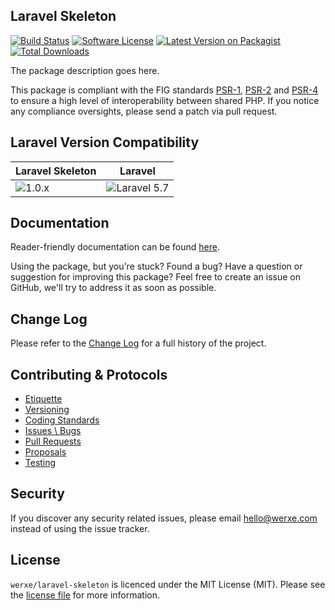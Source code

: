 ## Laravel Skeleton

[![Build Status][icon-travis]][link-travis]
[![Software License][icon-license]][link-license]
[![Latest Version on Packagist][icon-version]][link-packagist]
[![Total Downloads][icon-downloads]][link-packagist]

The package description goes here.

This package is compliant with the FIG standards [PSR-1][link-psr-1], [PSR-2][link-psr-2] and [PSR-4][link-psr-4] to ensure a high level of interoperability between shared PHP. If you notice any compliance oversights, please send a patch via pull request.

## Laravel Version Compatibility

Laravel Skeleton                      | Laravel
------------------------------------- | ----------------------------------------
![1.0.x][icon-laravel-skeleton_1_0_x] | ![Laravel 5.7][icon-laravel_5_7]

## Documentation

Reader-friendly documentation can be found [here][link-docs].

Using the package, but you're stuck? Found a bug? Have a question or suggestion for improving this package? Feel free to create an issue on GitHub, we'll try to address it as soon as possible.

## Change Log

Please refer to the [Change Log](CHANGELOG.md) for a full history of the project.

## Contributing & Protocols

- [Etiquette](CONTRIBUTING.md#etiquette)
- [Versioning](CONTRIBUTING.md#versioning)
- [Coding Standards](CONTRIBUTING.md#coding-standards)
- [Issues \ Bugs](CONTRIBUTING.md#issues--bugs)
- [Pull Requests](CONTRIBUTING.md#pull-requests)
- [Proposals](CONTRIBUTING.md#proposals)
- [Testing](CONTRIBUTING.md#running-tests)

## Security

If you discover any security related issues, please email hello@werxe.com instead of using the issue tracker.

## License

`werxe/laravel-skeleton` is licenced under the MIT License (MIT). Please see the [license file](LICENSE) for more information.

[link-docs]:      https://docs.werxe.com/laravel-skeleton/1.x
[link-psr-1]:     http://www.php-fig.org/psr/psr-1/
[link-psr-2]:     http://www.php-fig.org/psr/psr-2/
[link-psr-4]:     http://www.php-fig.org/psr/psr-4/
[link-travis]:    https://travis-ci.org/werxe/laravel-skeleton
[link-license]:   https://opensource.org/licenses/MIT
[link-packagist]: https://packagist.org/packages/werxe/laravel-skeleton

[icon-travis]:    https://img.shields.io/travis/werxe/laravel-skeleton.svg?style=flat-square&label=Travis%20CI
[icon-license]:   https://img.shields.io/packagist/l/werxe/laravel-skeleton.svg?style=flat-square&label=License
[icon-version]:   https://img.shields.io/packagist/v/werxe/laravel-skeleton.svg?style=flat-square&label=Version
[icon-downloads]: https://img.shields.io/packagist/dt/werxe/laravel-skeleton.svg?style=flat-square&label=Downloads
[icon-laravel_5_7]: https://img.shields.io/badge/5.7-supported-brightgreen.svg?style=flat-square "Laravel 5.7"
[icon-laravel-skeleton_1_0_x]: https://img.shields.io/badge/version-1.0.*-blue.svg?style=flat-square&label=Version "Skeleton 1.0.*"

